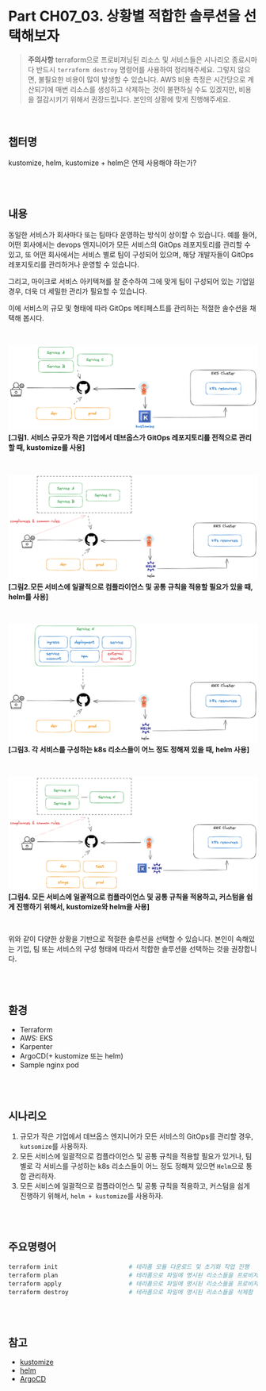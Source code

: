 # Part CH07_03. 상황별 적합한 솔루션을 선택해보자
> **주의사항**
terraform으로 프로비저닝된 리소스 및 서비스들은 시나리오 종료시마다 반드시 `terraform destroy` 명령어를 사용하여 정리해주세요. 그렇지 않으면, 불필요한 비용이 많이 발생할 수 있습니다. AWS 비용 측정은 시간당으로 계산되기에 매번 리소스를 생성하고 삭제하는 것이 불편하실 수도 있겠지만, 비용을 절감시키기 위해서 권장드립니다. 본인의 상황에 맞게 진행해주세요.

<br>

## 챕터명

kustomize, helm, kustomize + helm은 언제 사용해야 하는가?

<br><br>

## 내용

동일한 서비스가 회사마다 또는 팀마다 운영하는 방식이 상이할 수 있습니다. 예를 들어, 어떤 회사에서는 devops 엔지니어가 모든 서비스의 GitOps 레포지토리를 관리할 수 있고, 또 어떤 회사에서는 서비스 별로 팀이 구성되어 있으며, 해당 개발자들이 GitOps 레포지토리를 관리하거나 운영할 수 있습니다.

그리고, 마이크로 서비스 아키텍쳐를 잘 준수하여 그에 맞게 팀이 구성되어 있는 기업일 경우, 더욱 더 세밀한 관리가 필요할 수 있습니다.

이에 서비스의 규모 및 형태에 따라 GitOps 메티페스트를 관리하는 적절한 솔수션을 채택해 봅시다.

<br>

![kustomize](../../images/06-senario01.png)
**[그림1. 서비스 규모가 작은 기업에서 데브옵스가 GitOps 레포지토리를 전적으로 관리할 때, kustomize를 사용]**

<br>

![helm_01](../../images/06-senario02.png)
**[그림2.모든 서비스에 일괄적으로 컴플라이언스 및 공통 규칙을 적용할 필요가 있을 때, helm를 사용]**

<br>

![helm_02](../../images/06-senario03.png)
**[그림3. 각 서비스를 구성하는 k8s 리소스들이 어느 정도 정해져 있을 때, helm 사용]**

<br>

![helm_kustomize](../../images/06-senario04.png)
**[그림4. 모든 서비스에 일괄적으로 컴플라이언스 및 공통 규칙을 적용하고, 커스텀을 쉽게 진행하기 위해서, kustomize와 helm을 사용]**

<br>

위와 같이 다양한 상황을 기반으로 적절한 솔루션을 선택할 수 있습니다. 본인이 속해있는 기업, 팀 또는 서비스의 구성 형태에 따라서 적합한 솔루션을 선택하는 것을 권장합니다.

<br><br>

## 환경

- Terraform
- AWS: EKS
- Karpenter
- ArgoCD(+ kustomize 또는 helm)
- Sample nginx pod

<br><br>

## 시나리오

1. 규모가 작은 기업에서 데브옵스 엔지니어가 모든 서비스의 GitOps를 관리할 경우, `kutsomize`를 사용하자.
2. 모든 서비스에 일괄적으로 컴플라이언스 및 공통 규칙을 적용할 필요가 있거나, 팀 별로 각 서비스를 구성하는 k8s 리소스들이 어느 정도 정해져 있으면 `Helm`으로 통합 관리하자.
3. 모든 서비스에 일괄적으로 컴플라이언스 및 공통 규칙을 적용하고, 커스텀을 쉽게 진행하기 위해서, `helm + kustomize`를 사용하자.

<br><br>

## 주요명령어

```bash
terraform init                    # 테라폼 모듈 다운로드 및 초기화 작업 진행
terraform plan                    # 테라폼으로 파일에 명시된 리소스들을 프로비저닝 하기 전 확인단계
terraform apply                   # 테라폼으로 파일에 명시된 리소스들을 프로비저닝
terraform destroy                 # 테라폼으로 파일에 명시된 리소스들을 삭제함
```

<br><br>

## 참고
- [kustomize](https://kustomize.io/)
- [helm](https://helm.sh/)
- [ArgoCD](https://argo-cd.readthedocs.io/en/stable/)